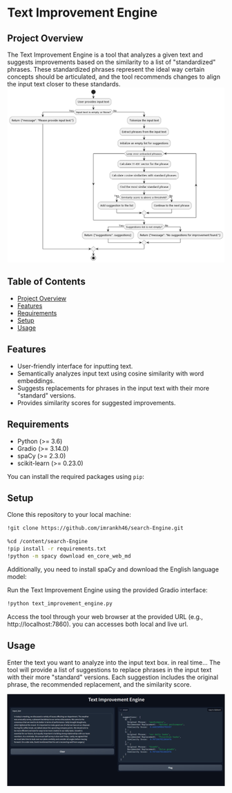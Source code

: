 # Text Improvement Engine

## Project Overview

The Text Improvement Engine is a tool that analyzes a given text and suggests improvements based on the similarity to a list of "standardized" phrases. These standardized phrases represent the ideal way certain concepts should be articulated, and the tool recommends changes to align the input text closer to these standards.
![Image Alt Text](search_engen.png)


## Table of Contents

- [Project Overview](#project-overview)
- [Features](#features)
- [Requirements](#requirements)
- [Setup](#setup)
- [Usage](#usage)

## Features

- User-friendly interface for inputting text.
- Semantically analyzes input text using cosine similarity with word embeddings.
- Suggests replacements for phrases in the input text with their more "standard" versions.
- Provides similarity scores for suggested improvements.

## Requirements

- Python (>= 3.6)
- Gradio (>= 3.14.0)
- spaCy (>= 2.3.0)
- scikit-learn (>= 0.23.0)

You can install the required packages using `pip`:

## Setup
Clone this repository to your local machine:
```bash
!git clone https://github.com/imrankh46/search-Engine.git
```

```bash
%cd /content/search-Engine
!pip install -r requirements.txt
!python -m spacy download en_core_web_md
```
Additionally, you need to install spaCy and download the English language model:



Run the Text Improvement Engine using the provided Gradio interface:
```bash
!python text_improvement_engine.py
```
Access the tool through your web browser at the provided URL (e.g., http://localhost:7860).
you can accesses both local and live url.

## Usage
Enter the text you want to analyze into the input text box.
in real time...
The tool will provide a list of suggestions to replace phrases in the input text with their more "standard" versions.
Each suggestion includes the original phrase, the recommended replacement, and the similarity score.

![Image Alt Text](text_improvment.PNG)



